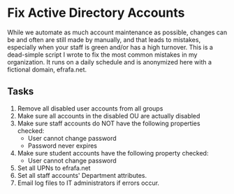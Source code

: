 Fix Active Directory Accounts
=============================

While we automate as much account maintenance as possible, changes can be and often are still made by manually, and that leads to mistakes, especially when your staff is green and/or has a high turnover. This is a dead-simple script I wrote to fix the most common mistakes in my organization. It runs on a daily schedule and is anonymized here with a fictional domain, efrafa.net.

Tasks
-----

1. Remove all disabled user accounts from all groups
2. Make sure all accounts in the disabled OU are actually disabled
3. Make sure staff accounts do NOT have the following properties checked:
   - User cannot change password
   - Password never expires
4. Make sure student accounts have the following property checked:
   - User cannot change password
5. Set all UPNs to efrafa.net
6. Set all staff accounts' Department attributes.
7. Email log files to IT administrators if errors occur.